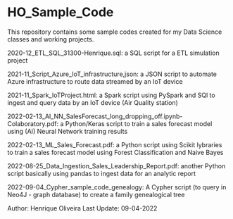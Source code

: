 # HO_Sample_Code

This repository contains some sample codes created for my Data Science classes and working projects.


2020-12_ETL_SQL_31300-Henrique.sql: a SQL script for a ETL simulation project

2021-11_Script_Azure_IoT_infrastructure,json: a JSON script to automate Azure infrastructure to route data streamed by an IoT device

2021-11_Spark_IoTProject.html: a Spark script using PySpark and SQl to ingest and query data by an IoT device (Air Quality station)

2022-02-13_AI_NN_SalesForecast_long_dropping_off.ipynb-Colaboratory.pdf: a Python/Keras script to train a sales forecast model using (AI) Neural Network training results

2022-02-13_ML_Sales_Forecast.pdf: a Python script using Scikit lybraries to train a sales forecast model using Forest Classification and Naive Bayes

2022-08-25_Data_Ingestion_Sales_Leadership_Report.pdf: another Python script basically using pandas to ingest data for an analytic report

2022-09-04_Cypher_sample_code_genealogy: A Cypher script (to query in Neo4J - graph database) to create a family genealogical tree


Author: Henrique Oliveira
Last Update: 09-04-2022